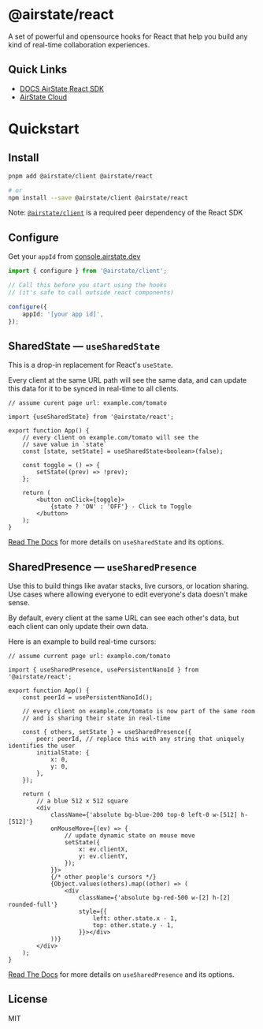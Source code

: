 # @airstate/react

A set of powerful and opensource hooks for React that help you build any kind 
of real-time collaboration experiences.

## Quick Links

- [DOCS AirState React SDK](https://airstate.dev/docs/latest/react/install)
- [AirState Cloud](https://console.airstate.dev/)

# Quickstart

## Install

```bash
pnpm add @airstate/client @airstate/react

# or
npm install --save @airstate/client @airstate/react
```

Note: [`@airstate/client`](https://www.npmjs.com/package/@airstate/client) is a required peer dependency of the 
React SDK

## Configure

Get your `appId` from [console.airstate.dev](https://console.airstate.dev)

```ts
import { configure } from '@airstate/client';

// Call this before you start using the hooks
// (it's safe to call outside react components)

configure({
    appId: '[your app id]',
});
```

## SharedState — `useSharedState`

This is a drop-in replacement for React's `useState`.

Every client at the same URL path will see the
same data, and can update this data for it to be synced in
real-time to all clients.

```tsx
// assume curent page url: example.com/tomato

import {useSharedState} from '@airstate/react';

export function App() {
    // every client on example.com/tomato will see the
    // save value in `state`
    const [state, setState] = useSharedState<boolean>(false);

    const toggle = () => {
        setState((prev) => !prev);
    };

    return (
        <button onClick={toggle}>
            {state ? 'ON' : 'OFF'} - Click to Toggle
        </button>
    );
}
```

[Read The Docs](https://airstate.dev/docs/latest/react/shared-state/usage) for more details on `useSharedState`
and its options.

## SharedPresence — `useSharedPresence`

Use this to build things like avatar stacks, live cursors,
or location sharing. Use cases where allowing everyone to edit everyone's
data doesn't make sense.

By default, every client at the same URL can see each other's data,
but each client can only update their own data.

Here is an example to build real-time cursors:


```tsx
// assume current page url: example.com/tomato

import { useSharedPresence, usePersistentNanoId } from '@airstate/react';

export function App() {
    const peerId = usePersistentNanoId();

    // every client on example.com/tomato is now part of the same room
    // and is sharing their state in real-time

    const { others, setState } = useSharedPresence({
        peer: peerId, // replace this with any string that uniquely identifies the user
        initialState: {
            x: 0,
            y: 0,
        },
    });

    return (
        // a blue 512 x 512 square
        <div
            className={'absolute bg-blue-200 top-0 left-0 w-[512] h-[512]'}
            onMouseMove={(ev) => {
                // update dynamic state on mouse move
                setState({
                    x: ev.clientX,
                    y: ev.clientY,
                });
            }}>
            {/* other people's cursors */}
            {Object.values(others).map((other) => (
                <div
                    className={'absolute bg-red-500 w-[2] h-[2] rounded-full'}
                    style={{
                        left: other.state.x - 1,
                        top: other.state.y - 1,
                    }}></div>
            ))}
        </div>
    );
}
```


[Read The Docs](https://airstate.dev/docs/latest/react/shared-presence/usage) for more details on `useSharedPresence`
and its options.

## License

MIT
